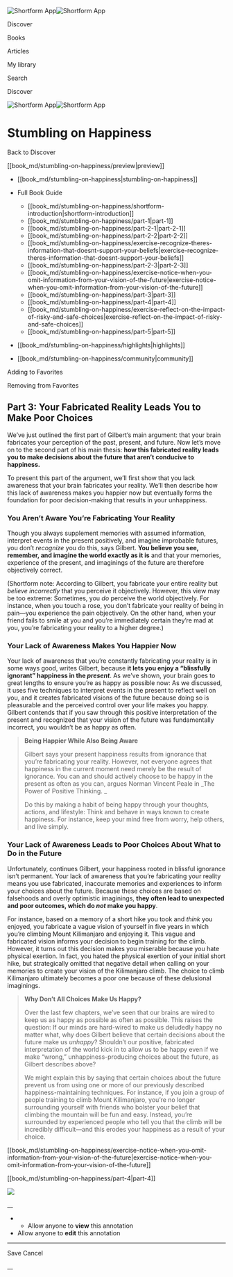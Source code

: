![Shortform App](/img/logo.36a2399e.svg)![Shortform App](/img/logo-dark.70c1b072.svg)

Discover

Books

Articles

My library

Search

Discover

![Shortform App](/img/logo.36a2399e.svg)![Shortform App](/img/logo-dark.70c1b072.svg)

# Stumbling on Happiness

Back to Discover

[[book_md/stumbling-on-happiness/preview|preview]]

  * [[book_md/stumbling-on-happiness|stumbling-on-happiness]]
  * Full Book Guide

    * [[book_md/stumbling-on-happiness/shortform-introduction|shortform-introduction]]
    * [[book_md/stumbling-on-happiness/part-1|part-1]]
    * [[book_md/stumbling-on-happiness/part-2-1|part-2-1]]
    * [[book_md/stumbling-on-happiness/part-2-2|part-2-2]]
    * [[book_md/stumbling-on-happiness/exercise-recognize-theres-information-that-doesnt-support-your-beliefs|exercise-recognize-theres-information-that-doesnt-support-your-beliefs]]
    * [[book_md/stumbling-on-happiness/part-2-3|part-2-3]]
    * [[book_md/stumbling-on-happiness/exercise-notice-when-you-omit-information-from-your-vision-of-the-future|exercise-notice-when-you-omit-information-from-your-vision-of-the-future]]
    * [[book_md/stumbling-on-happiness/part-3|part-3]]
    * [[book_md/stumbling-on-happiness/part-4|part-4]]
    * [[book_md/stumbling-on-happiness/exercise-reflect-on-the-impact-of-risky-and-safe-choices|exercise-reflect-on-the-impact-of-risky-and-safe-choices]]
    * [[book_md/stumbling-on-happiness/part-5|part-5]]
  * [[book_md/stumbling-on-happiness/highlights|highlights]]
  * [[book_md/stumbling-on-happiness/community|community]]



Adding to Favorites 

Removing from Favorites 

## Part 3: Your Fabricated Reality Leads You to Make Poor Choices

We’ve just outlined the first part of Gilbert’s main argument: that your brain fabricates your perception of the past, present, and future. Now let’s move on to the second part of his main thesis: **how this fabricated reality leads you to make decisions about the future that aren’t conducive to happiness.**

To present this part of the argument, we’ll first show that you lack awareness that your brain fabricates your reality. We’ll then describe how this lack of awareness makes you happier now but eventually forms the foundation for poor decision-making that results in your unhappiness.

### You Aren’t Aware You’re Fabricating Your Reality

Though you always supplement memories with assumed information, interpret events in the present positively, and imagine improbable futures, you don’t _recognize_ you do this, says Gilbert. **You believe you see, remember, and imagine the world exactly as it is** and that your memories, experience of the present, and imaginings of the future are therefore objectively correct.

(Shortform note: According to Gilbert, you fabricate your entire reality but _believe_ _incorrectly_ that you perceive it objectively. However, this view may be too extreme: Sometimes, you _do_ perceive the world objectively. For instance, when you touch a rose, you don’t fabricate your reality of being in pain—you experience the pain objectively. On the other hand, when your friend fails to smile at you and you’re immediately certain they’re mad at you, you’re fabricating your reality to a higher degree.)

### Your Lack of Awareness Makes You Happier Now

Your lack of awareness that you’re constantly fabricating your reality is in some ways good, writes Gilbert, because **it lets you enjoy a “blissfully ignorant” happiness in the _present_**. As we’ve shown, your brain goes to great lengths to ensure you’re as happy as possible now: As we discussed, it uses five techniques to interpret events in the present to reflect well on you, and it creates fabricated visions of the future because doing so is pleasurable and the perceived control over your life makes you happy. Gilbert contends that if you saw through this positive interpretation of the present and recognized that your vision of the future was fundamentally incorrect, you wouldn’t be as happy as often.

> **Being Happier While Also Being Aware**
> 
> Gilbert says your present happiness results from ignorance that you’re fabricating your reality. However, not everyone agrees that happiness in the current moment need merely be the result of ignorance. You can and should actively choose to be happy in the present as often as you can, argues Norman Vincent Peale in _The Power of Positive Thinking. _
> 
> Do this by making a habit of being happy through your thoughts, actions, and lifestyle: Think and behave in ways known to create happiness. For instance, keep your mind free from worry, help others, and live simply.

### Your Lack of Awareness Leads to Poor Choices About What to Do in the Future

Unfortunately, continues Gilbert, your happiness rooted in blissful ignorance isn’t permanent. Your lack of awareness that you’re fabricating your reality means you use fabricated, inaccurate memories and experiences to inform your choices about the future. Because these choices are based on falsehoods and overly optimistic imaginings, **they often lead to unexpected and poor outcomes, which do _not_ make you happy**.

For instance, based on a memory of a short hike you took and _think_ you enjoyed, you fabricate a vague vision of yourself in five years in which you’re climbing Mount Kilimanjaro and enjoying it. This vague and fabricated vision informs your decision to begin training for the climb. However, it turns out this decision makes you miserable because you hate physical exertion. In fact, you hated the physical exertion of your initial short hike, but strategically omitted that negative detail when calling on your memories to create your vision of the Kilimanjaro climb. The choice to climb Kilimanjaro ultimately becomes a poor one because of these delusional imaginings.

> **Why Don’t All Choices Make Us Happy?**
> 
> Over the last few chapters, we’ve seen that our brains are wired to keep us as happy as possible as often as possible. This raises the question: If our minds are hard-wired to make us deludedly happy no matter what, why does Gilbert believe that certain decisions about the future make us _unhappy_? Shouldn’t our positive, fabricated interpretation of the world kick in to allow us to be happy even if we make “wrong,” unhappiness-producing choices about the future, as Gilbert describes above?
> 
> We might explain this by saying that certain choices about the future prevent us from using one or more of our previously described happiness-maintaining techniques. For instance, if you join a group of people training to climb Mount Kilimanjaro, you’re no longer surrounding yourself with friends who bolster your belief that climbing the mountain will be fun and easy. Instead, you’re surrounded by experienced people who tell you that the climb will be incredibly difficult—and this erodes your happiness as a result of your choice.

[[book_md/stumbling-on-happiness/exercise-notice-when-you-omit-information-from-your-vision-of-the-future|exercise-notice-when-you-omit-information-from-your-vision-of-the-future]]

[[book_md/stumbling-on-happiness/part-4|part-4]]

![](https://bat.bing.com/action/0?ti=56018282&Ver=2&mid=e5e3838e-ab20-4f4f-819e-5c5620ac9b44&sid=f30c5e70639211ee87d33f0876d93783&vid=f30c9700639211eeb3a75d830392c94f&vids=0&msclkid=N&pi=0&lg=en-US&sw=800&sh=600&sc=24&nwd=1&tl=Shortform%20%7C%20Book&p=https%3A%2F%2Fwww.shortform.com%2Fapp%2Fbook%2Fstumbling-on-happiness%2Fpart-3&r=&lt=409&evt=pageLoad&sv=1&rn=291753)

__

  *   * Allow anyone to **view** this annotation
  * Allow anyone to **edit** this annotation



* * *

Save Cancel

__



